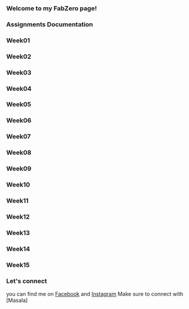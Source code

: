 ### Welcome to my FabZero page!




### Assignments Documentation

### Week01

### Week02

### Week03

### Week04

### Week05

### Week06

### Week07

### Week08

### Week09

### Week10

### Week11

### Week12

### Week13

### Week14

### Week15

### Let's connect

you can find me on [Facebook](https://www.facebook.com/damncath) and [Instagram](https://www.instagram.com/damncathy/)
Make sure to connect with [Masala]
